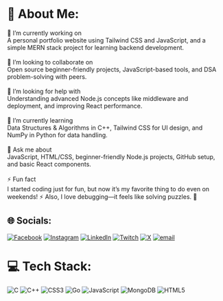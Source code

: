 # 💫 About Me:
🔭 I’m currently working on<br>A personal portfolio website using Tailwind CSS and JavaScript, and a simple MERN stack project for learning backend development.<br><br>👯 I’m looking to collaborate on<br>Open source beginner-friendly projects, JavaScript-based tools, and DSA problem-solving with peers.<br><br>🤝 I’m looking for help with<br>Understanding advanced Node.js concepts like middleware and deployment, and improving React performance.<br><br>🌱 I’m currently learning<br>Data Structures & Algorithms in C++, Tailwind CSS for UI design, and NumPy in Python for data handling.<br><br>💬 Ask me about<br>JavaScript, HTML/CSS, beginner-friendly Node.js projects, GitHub setup, and basic React components.<br><br>⚡ Fun fact<br>I started coding just for fun, but now it’s my favorite thing to do even on weekends! ⚡ Also, I love debugging—it feels like solving puzzles. 🧩


## 🌐 Socials:
[![Facebook](https://img.shields.io/badge/Facebook-%231877F2.svg?logo=Facebook&logoColor=white)](https://facebook.com/mohitsankhyan) [![Instagram](https://img.shields.io/badge/Instagram-%23E4405F.svg?logo=Instagram&logoColor=white)](https://instagram.com/mohit__sankhyan) [![LinkedIn](https://img.shields.io/badge/LinkedIn-%230077B5.svg?logo=linkedin&logoColor=white)](https://linkedin.com/in/mohitsankhyan) [![Twitch](https://img.shields.io/badge/Twitch-%239146FF.svg?logo=Twitch&logoColor=white)](https://twitch.tv/mohitsankhyan1) [![X](https://img.shields.io/badge/X-black.svg?logo=X&logoColor=white)](https://x.com/mohit-sankhyan1) [![email](https://img.shields.io/badge/Email-D14836?logo=gmail&logoColor=white)](mailto:mohitsankhyan81@gmial.com) 

# 💻 Tech Stack:
![C](https://img.shields.io/badge/c-%2300599C.svg?style=for-the-badge&logo=c&logoColor=white) ![C++](https://img.shields.io/badge/c++-%2300599C.svg?style=for-the-badge&logo=c%2B%2B&logoColor=white) ![CSS3](https://img.shields.io/badge/css3-%231572B6.svg?style=for-the-badge&logo=css3&logoColor=white) ![Go](https://img.shields.io/badge/go-%2300ADD8.svg?style=for-the-badge&logo=go&logoColor=white) ![JavaScript](https://img.shields.io/badge/javascript-%23323330.svg?style=for-the-badge&logo=javascript&logoColor=%23F7DF1E) ![MongoDB](https://img.shields.io/badge/MongoDB-%234ea94b.svg?style=for-the-badge&logo=mongodb&logoColor=white) ![HTML5](https://img.shields.io/badge/html5-%23E34F26.svg?style=for-the-badge&logo=html5&logoColor=white)

<!-- Proudly created with GPRM ( https://gprm.itsvg.in ) -->

